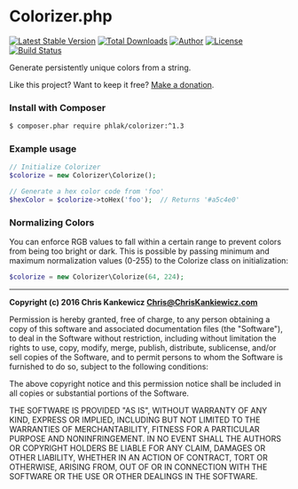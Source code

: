 Colorizer.php
=============

[![Latest Stable Version](https://img.shields.io/packagist/v/phlak/colorizer.svg)](https://packagist.org/packages/phlak/colorizer)
[![Total Downloads](https://img.shields.io/packagist/dt/phlak/colorizer.svg)](https://packagist.org/packages/phlak/colorizer)
[![Author](https://img.shields.io/badge/Author-Chris%20Kankiewicz-blue.svg)](https://www.ChrisKankiewicz.com)
[![License](https://img.shields.io/packagist/l/phlak/colorizer.svg)](https://packagist.org/packages/phlak/colorizer)
[![Build Status](https://img.shields.io/travis/PHLAK/colorizer.svg)](https://travis-ci.org/PHLAK/colorizer)

Generate persistently unique colors from a string.

Like this project? Want to keep it free? [Make a donation](https://www.paypal.me/ChrisKankiewicz).

### Install with Composer

```bash
$ composer.phar require phlak/colorizer:^1.3
```

### Example usage

```php
// Initialize Colorizer
$colorize = new Colorizer\Colorize();

// Generate a hex color code from 'foo'
$hexColor = $colorize->toHex('foo');  // Returns '#a5c4e0'
```

### Normalizing Colors

You can enforce RGB values to fall within a certain range to prevent colors
from being too bright or dark.  This is possible by passing minimum and maximum
normalization values (0-255) to the Colorize class on initialization:

```php
$colorize = new Colorizer\Colorize(64, 224);
```

-----

**Copyright (c) 2016 Chris Kankewicz <Chris@ChrisKankiewicz.com>**

Permission is hereby granted, free of charge, to any person obtaining a copy
of this software and associated documentation files (the "Software"), to deal
in the Software without restriction, including without limitation the rights
to use, copy, modify, merge, publish, distribute, sublicense, and/or sell
copies of the Software, and to permit persons to whom the Software is
furnished to do so, subject to the following conditions:

The above copyright notice and this permission notice shall be included in
all copies or substantial portions of the Software.

THE SOFTWARE IS PROVIDED "AS IS", WITHOUT WARRANTY OF ANY KIND, EXPRESS OR
IMPLIED, INCLUDING BUT NOT LIMITED TO THE WARRANTIES OF MERCHANTABILITY,
FITNESS FOR A PARTICULAR PURPOSE AND NONINFRINGEMENT. IN NO EVENT SHALL THE
AUTHORS OR COPYRIGHT HOLDERS BE LIABLE FOR ANY CLAIM, DAMAGES OR OTHER
LIABILITY, WHETHER IN AN ACTION OF CONTRACT, TORT OR OTHERWISE, ARISING FROM,
OUT OF OR IN CONNECTION WITH THE SOFTWARE OR THE USE OR OTHER DEALINGS IN
THE SOFTWARE.
